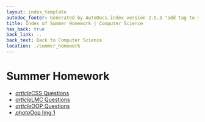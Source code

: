```yaml
---
layout: index_template
autodoc_footer: Generated by AutoDocs.index version 2.5.3 "add tag to make &lt;base&gt; work" ⓒ Starwort, 2020
title: Index of Summer Homework | Computer Science
has_back: true
back_link: ..
back_text: Back to Computer Science
location: ./summer_homework
---
```


# **Summer Homework**

- <a href='./CSS_Questions.html'><i title='MD file' class="material-icons">article</i>CSS Questions</a>
- <a href='./LMC_Questions.html'><i title='MD file' class="material-icons">article</i>LMC Questions</a>
- <a href='./OOP_Questions.html'><i title='MD file' class="material-icons">article</i>OOP Questions</a>
- <a href='./oop_img_1.png'><i title='PNG file' class="material-icons">photo</i>Oop Img 1</a>
